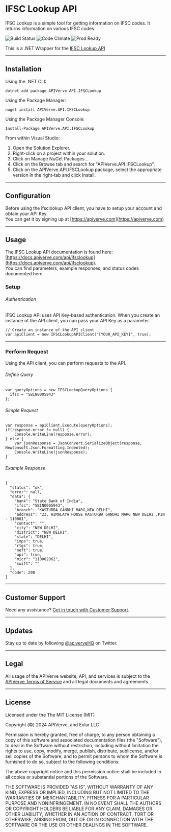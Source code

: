 IFSC Lookup API
============

IFSC Lookup is a simple tool for getting information on IFSC codes. It returns information on various IFSC codes.

![Build Status](https://img.shields.io/badge/build-passing-green)
![Code Climate](https://img.shields.io/badge/maintainability-B-purple)
![Prod Ready](https://img.shields.io/badge/production-ready-blue)

This is a .NET Wrapper for the [IFSC Lookup API](https://apiverve.com/marketplace/api/ifsclookup)

---

## Installation

Using the .NET CLI:
```
dotnet add package APIVerve.API.IFSCLookup
```

Using the Package Manager:
```
nuget install APIVerve.API.IFSCLookup
```

Using the Package Manager Console:
```
Install-Package APIVerve.API.IFSCLookup
```

From within Visual Studio:

1. Open the Solution Explorer.
2. Right-click on a project within your solution.
3. Click on Manage NuGet Packages...
4. Click on the Browse tab and search for "APIVerve.API.IFSCLookup".
5. Click on the APIVerve.API.IFSCLookup package, select the appropriate version in the right-tab and click Install.


---

## Configuration

Before using the ifsclookup API client, you have to setup your account and obtain your API Key.  
You can get it by signing up at [https://apiverve.com](https://apiverve.com)

---

## Usage

The IFSC Lookup API documentation is found here: [https://docs.apiverve.com/api/ifsclookup](https://docs.apiverve.com/api/ifsclookup).  
You can find parameters, example responses, and status codes documented here.

### Setup

###### Authentication
IFSC Lookup API uses API Key-based authentication. When you create an instance of the API client, you can pass your API Key as a parameter.

```
// Create an instance of the API client
var apiClient = new IFSCLookupAPIClient("[YOUR_API_KEY]", true);
```

---


### Perform Request
Using the API client, you can perform requests to the API.

###### Define Query

```
var queryOptions = new IFSCLookupQueryOptions {
  ifsc = "SBIN0005943"
};
```

###### Simple Request

```
var response = apiClient.Execute(queryOptions);
if(response.error != null) {
	Console.WriteLine(response.error);
} else {
    var jsonResponse = JsonConvert.SerializeObject(response, Newtonsoft.Json.Formatting.Indented);
    Console.WriteLine(jsonResponse);
}
```

###### Example Response

```
{
  "status": "ok",
  "error": null,
  "data": {
    "bank": "State Bank of India",
    "ifsc": "SBIN0005943",
    "branch": "KASTURBA GANDHI MARG,NEW DELHI",
    "address": "23, HIMALAYA HOUSE KASTURBA GANDHI MARG NEW DELHI ,PIN - 110001",
    "contact": "",
    "city": "NEW DELHI",
    "district": "NEW DELHI",
    "state": "DELHI",
    "imps": true,
    "rtgs": true,
    "neft": true,
    "upi": true,
    "micr": "110002062",
    "swift": ""
  },
  "code": 200
}
```

---

## Customer Support

Need any assistance? [Get in touch with Customer Support](https://apiverve.com/contact).

---

## Updates
Stay up to date by following [@apiverveHQ](https://twitter.com/apiverveHQ) on Twitter.

---

## Legal

All usage of the APIVerve website, API, and services is subject to the [APIVerve Terms of Service](https://apiverve.com/terms) and all legal documents and agreements.

---

## License
Licensed under the The MIT License (MIT)

Copyright (&copy;) 2024 APIVerve, and Evlar LLC

Permission is hereby granted, free of charge, to any person obtaining a copy of this software and associated documentation files (the "Software"), to deal in the Software without restriction, including without limitation the rights to use, copy, modify, merge, publish, distribute, sublicense, and/or sell copies of the Software, and to permit persons to whom the Software is furnished to do so, subject to the following conditions:

The above copyright notice and this permission notice shall be included in all copies or substantial portions of the Software.

THE SOFTWARE IS PROVIDED "AS IS", WITHOUT WARRANTY OF ANY KIND, EXPRESS OR IMPLIED, INCLUDING BUT NOT LIMITED TO THE WARRANTIES OF MERCHANTABILITY, FITNESS FOR A PARTICULAR PURPOSE AND NONINFRINGEMENT. IN NO EVENT SHALL THE AUTHORS OR COPYRIGHT HOLDERS BE LIABLE FOR ANY CLAIM, DAMAGES OR OTHER LIABILITY, WHETHER IN AN ACTION OF CONTRACT, TORT OR OTHERWISE, ARISING FROM, OUT OF OR IN CONNECTION WITH THE SOFTWARE OR THE USE OR OTHER DEALINGS IN THE SOFTWARE.